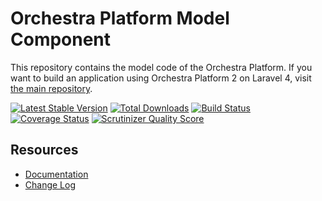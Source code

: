Orchestra Platform Model Component
==============

This repository contains the model code of the Orchestra Platform. If you want to build an application using Orchestra Platform 2 on Laravel 4, visit [the main repository](https://github.com/orchestral/platform).

[![Latest Stable Version](https://poser.pugx.org/orchestra/model/v/stable.png)](https://packagist.org/packages/orchestra/model) 
[![Total Downloads](https://poser.pugx.org/orchestra/model/downloads.png)](https://packagist.org/packages/orchestra/model) 
[![Build Status](https://travis-ci.org/orchestral/model.svg?branch=2.1)](https://travis-ci.org/orchestral/model) 
[![Coverage Status](https://coveralls.io/repos/orchestral/model/badge.png?branch=2.1)](https://coveralls.io/r/orchestral/model?branch=2.1) 
[![Scrutinizer Quality Score](https://scrutinizer-ci.com/g/orchestral/model/badges/quality-score.png?s=666924d66609c3bc6cd54be871b6016fc000f6e2)](https://scrutinizer-ci.com/g/orchestral/model/) 

## Resources

* [Documentation](http://orchestraplatform.com/docs/latest/components/model)
* [Change Log](http://orchestraplatform.com/docs/latest/components/model/changes#v2-1)
